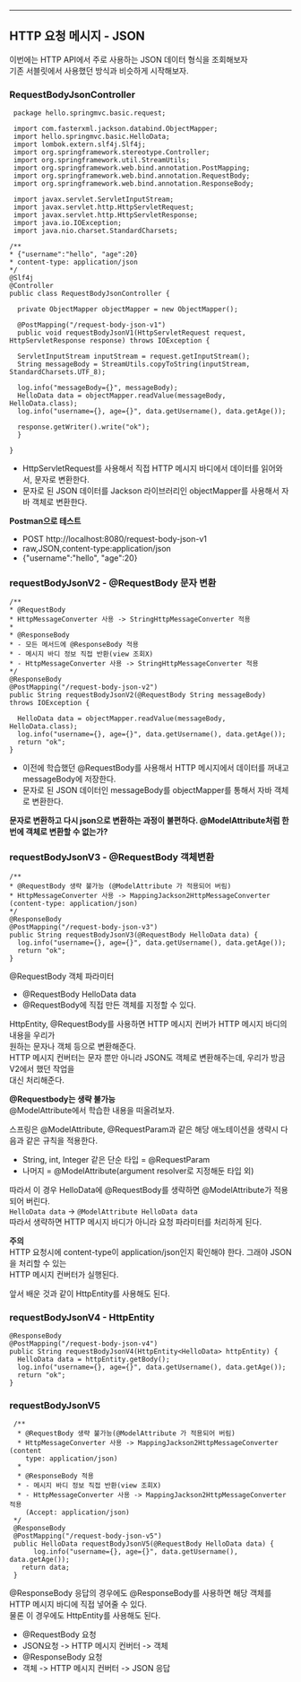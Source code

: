 ***
## HTTP 요청 메시지 - JSON
이번에는 HTTP API에서 주로 사용하는 JSON 데이터 형식을 조회해보자</br>
기존 서블릿에서 사용했던 방식과 비슷하게 시작해보자.

### RequestBodyJsonController
```
 package hello.springmvc.basic.request;

 import com.fasterxml.jackson.databind.ObjectMapper;
 import hello.springmvc.basic.HelloData;
 import lombok.extern.slf4j.Slf4j;
 import org.springframework.stereotype.Controller;
 import org.springframework.util.StreamUtils;
 import org.springframework.web.bind.annotation.PostMapping;
 import org.springframework.web.bind.annotation.RequestBody;
 import org.springframework.web.bind.annotation.ResponseBody;

 import javax.servlet.ServletInputStream;
 import javax.servlet.http.HttpServletRequest;
 import javax.servlet.http.HttpServletResponse;
 import java.io.IOException;
 import java.nio.charset.StandardCharsets;

/**
* {"username":"hello", "age":20}
* content-type: application/json
*/
@Slf4j
@Controller
public class RequestBodyJsonController {
  
  private ObjectMapper objectMapper = new ObjectMapper();

  @PostMapping("/request-body-json-v1")
  public void requestBodyJsonV1(HttpServletRequest request, HttpServletResponse response) throws IOException {

  ServletInputStream inputStream = request.getInputStream();
  String messageBody = StreamUtils.copyToString(inputStream, StandardCharsets.UTF_8);

  log.info("messageBody={}", messageBody);
  HelloData data = objectMapper.readValue(messageBody, HelloData.class);
  log.info("username={}, age={}", data.getUsername(), data.getAge());

  response.getWriter().write("ok");
  }

}
```
* HttpServletRequest를 사용해서 직접 HTTP 메시지 바디에서 데이터를 읽어와서, 문자로 변환한다. 
* 문자로 된 JSON 데이터를 Jackson 라이브러리인 objectMapper를 사용해서 자바 객체로 변환한다.

**Postman으로 테스트**
* POST http://localhost:8080/request-body-json-v1
* raw,JSON,content-type:application/json
* {"username":"hello", "age":20}

### requestBodyJsonV2 - @RequestBody 문자 변환
```
/**
* @RequestBody
* HttpMessageConverter 사용 -> StringHttpMessageConverter 적용
*
* @ResponseBody
* - 모든 메서드에 @ResponseBody 적용
* - 메시지 바디 정보 직접 반환(view 조회X)
* - HttpMessageConverter 사용 -> StringHttpMessageConverter 적용
*/
@ResponseBody
@PostMapping("/request-body-json-v2")
public String requestBodyJsonV2(@RequestBody String messageBody) throws IOException {
  
  HelloData data = objectMapper.readValue(messageBody, HelloData.class);
  log.info("username={}, age={}", data.getUsername(), data.getAge());
  return "ok";
}
```
* 이전에 학습했던 @RequestBody를 사용해서 HTTP 메시지에서 데이터를 꺼내고 messageBody에 저장한다.
* 문자로 된 JSON 데이터인 messageBody를 objectMapper를 통해서 자바 객체로 변환한다.

**문자로 변환하고 다시 json으로 변환하는 과정이 불편하다. @ModelAttribute처럼 한번에 객체로 변환할 수 없는가?**

### requestBodyJsonV3 - @RequestBody 객체변환
```
/**
* @RequestBody 생략 불가능 (@ModelAttribute 가 적용되어 버림)
* HttpMessageConverter 사용 -> MappingJackson2HttpMessageConverter (content-type: application/json)
*/
@ResponseBody
@PostMapping("/request-body-json-v3")
public String requestBodyJsonV3(@RequestBody HelloData data) {
  log.info("username={}, age={}", data.getUsername(), data.getAge());
  return "ok";
}
```
@RequestBody 객체 파라미터
* @RequestBody HelloData data
* @RequestBody에 직접 만든 객체를 지정할 수 있다.

HttpEntity, @RequestBody를 사용하면 HTTP 메시지 컨버가 HTTP 메시지 바디의 내용을 우리가 </br>
원하는 문자나 객체 등으로 변환해준다. </br>
HTTP 메시지 컨버터는 문자 뿐만 아니라 JSON도 객체로 변환해주는데, 우리가 방금 V2에서 했던 작업을  </br>
대신 처리해준다. 

**@Requestbody는 생략 불가능** </br>
@ModelAttribute에서 학습한 내용을 떠올려보자. </br>

스프링은 @ModelAttribute, @RequestParam과 같은 해당 애노테이션을 생략시 다음과 같은 규칙을 적용한다. 
* String, int, Integer 같은 단순 타입 = @RequestParam
* 나머지 = @ModelAttribute(argument resolver로 지정해둔 타입 외)

따라서 이 경우 HelloData에 @RequestBody를 생략하면 @ModelAttribute가 적용되어 버린다.  </br>
`HelloData data` -> `@ModelAttribute HelloData data`  </br>
따라서 생략하면 HTTP 메시지 바디가 아니라 요청 파라미터를 처리하게 된다.  </br>

**주의** </br>
HTTP 요청시에 content-type이 application/json인지 확인해야 한다. 그래야 JSON을 처리할 수 있는  </br>
HTTP 메시지 컨버터가 실행된다. </br>

앞서 배운 것과 같이 HttpEntity를 사용해도 된다.  
### requestBodyJsonV4 - HttpEntity
```
@ResponseBody
@PostMapping("/request-body-json-v4")
public String requestBodyJsonV4(HttpEntity<HelloData> httpEntity) {
  HelloData data = httpEntity.getBody();
  log.info("username={}, age={}", data.getUsername(), data.getAge());
  return "ok";
}
```

### requestBodyJsonV5
```
 /**
  * @RequestBody 생략 불가능(@ModelAttribute 가 적용되어 버림)
  * HttpMessageConverter 사용 -> MappingJackson2HttpMessageConverter (content
    type: application/json)
  *
  * @ResponseBody 적용
  * - 메시지 바디 정보 직접 반환(view 조회X)
  * - HttpMessageConverter 사용 -> MappingJackson2HttpMessageConverter 적용
    (Accept: application/json)
 */
 @ResponseBody
 @PostMapping("/request-body-json-v5")
 public HelloData requestBodyJsonV5(@RequestBody HelloData data) {
      log.info("username={}, age={}", data.getUsername(), data.getAge());
   return data;
 }
```

@ResponseBody
응답의 경우에도 @ResponseBody를 사용하면 해당 객체를 HTTP 메시지 바디에 직접 넣어줄 수 있다. </br>
물론 이 경우에도 HttpEntity를 사용해도 된다. 

* @RequestBody 요청
* JSON요청 -> HTTP 메시지 컨버터 -> 객체
* @ResponseBody 요청
* 객체 -> HTTP 메시지 컨버터 -> JSON 응답



